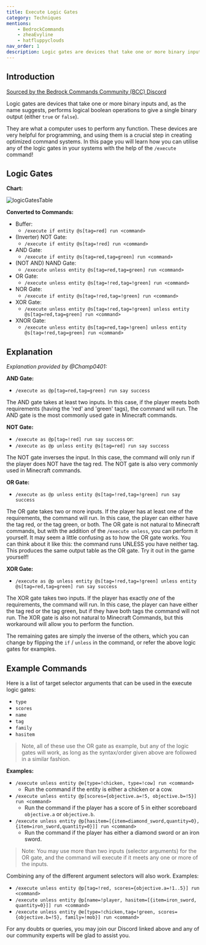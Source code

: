 ```yaml
---
title: Execute Logic Gates
category: Techniques
mentions:
    - BedrockCommands
    - zheaEvyline
    - hatfluppyclouds
nav_order: 1
description: Logic gates are devices that take one or more binary inputs and, as the name suggests, performs logical boolean operations to give a single binary output (either 'true' or 'false').
---
```


## Introduction

[Sourced by the Bedrock Commands Community (BCC) Discord](https://discord.gg/SYstTYx5G5)

Logic gates are devices that take one or more binary inputs and, as the name suggests, performs logical boolean operations to give a single binary output (either `true` or `false`).

They are what a computer uses to perform any function. These devices are very helpful for programming, and using them is a crucial step in creating optimized command systems. In this page you will learn how you can utilise any of the logic gates in your systems with the help of the `/execute` command!

## Logic Gates

**Chart:**

![logicGatesTable](/assets/images/commands/logicGatesTable.jpg)

**Converted to Commands:**

-   Buffer:
    -   `/execute if entity @s[tag=red] run <command>`
-   (Inverter) NOT Gate:
    -   `/execute if entity @s[tag=!red] run <command>`
-   AND Gate:
    -   `/execute if entity @s[tag=red,tag=green] run <command>`
-   (NOT AND) NAND Gate:
    -   `/execute unless entity @s[tag=red,tag=green] run <command>`
-   OR Gate:
    -   `/execute unless entity @s[tag=!red,tag=!green] run <command>`
-   NOR Gate:
    -   `/execute if entity @s[tag=!red,tag=!green] run <command>`
-   XOR Gate:
    -   `/execute unless entity @s[tag=!red,tag=!green] unless entity @s[tag=red,tag=green] run <command>`
-   XNOR Gate:
    -   `/execute unless entity @s[tag=red,tag=!green] unless entity @s[tag=!red,tag=green] run <command>`

## Explanation

_Explanation provided by @Champ0401:_

**AND Gate:**

-   `/execute as @p[tag=red,tag=green] run say success`

The AND gate takes at least two inputs. In this case, if the player meets both requirements (having the 'red' and 'green' tags), the command will run. The AND gate is the most commonly used gate in Minecraft commands.

**NOT Gate:**

-   `/execute as @p[tag=!red] run say success` or:
-   `/execute as @p unless entity @s[tag=red] run say success`

The NOT gate inverses the input. In this case, the command will only run if the player does NOT have the tag red. The NOT gate is also very commonly used in Minecraft commands.

**OR Gate:**

-   `/execute as @p unless entity @s[tag=!red,tag=!green] run say success`

The OR gate takes two or more inputs. If the player has at least one of the requirements, the command will run. In this case, the player can either have the tag red, or the tag green, or both. The OR gate is not natural to Minecraft commands, but with the addition of the `/execute unless`, you can perform it yourself. It may seem a little confusing as to how the OR gate works. You can think about it like this: the command runs UNLESS you have neither tag. This produces the same output table as the OR gate. Try it out in the game yourself!

**XOR Gate:**

-   `/execute as @p unless entity @s[tag=!red,tag=!green] unless entity @s[tag=red,tag=green] run say success`

The XOR gate takes two inputs. If the player has exactly _one_ of the requirements, the command will run. In this case, the player can have either the tag red or the tag green, but if they have both tags the command will not run. The XOR gate is also not natural to Minecraft Commands, but this workaround will allow you to perform the function.

The remaining gates are simply the inverse of the others, which you can change by flipping the `if` / `unless` in the command, or refer the above logic gates for examples.

## Example Commands

Here is a list of target selector arguments that can be used in the execute logic gates:

-   `type`
-   `scores`
-   `name`
-   `tag`
-   `family`
-   `hasitem`

> Note, all of these use the OR gate as example, but any of the logic gates will work, as long as the syntax/order given above are followed in a similar fashion.

**Examples:**

-   `/execute unless entity @e[type=!chicken, type=!cow] run <command>`
    -   Run the command if the entity is either a chicken or a cow.
-   `/execute unless entity @p[scores={objective.a=!5, objective.b=!5}] run <command>`
    -   Run the command if the player has a score of 5 in either scoreboard `objective.a` or `objective.b`.
-   `/execute unless entity @p[hasitem=[{item=diamond_sword,quantity=0},{item=iron_sword,quantity=0}]] run <command>`
    -   Run the command if the player has either a diamond sword or an iron sword.

> Note: You may use more than two inputs (selector arguments) for the OR gate, and the command will execute if it meets any one or more of the inputs.

Combining any of the different argument selectors will also work. Examples:

-   `/execute unless entity @p[tag=!red, scores={objective.a=!1..5}] run <command>`
-   `/execute unless entity @p[name=!player, hasitem=[{item=iron_sword, quantity=0}]] run <command>`
-   `/execute unless entity @e[type=!chicken,tag=!green, scores={objective.b=!5}, family=!mob}] run <command>`

For any doubts or queries, you may join our Discord linked above and any of our community experts will be glad to assist you.
